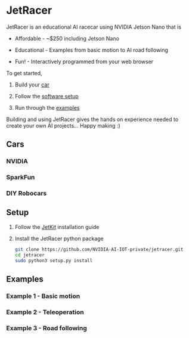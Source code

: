 # JetRacer

JetRacer is an educational AI racecar using NVIDIA Jetson Nano that is

* Affordable - ~$250 including Jetson Nano

* Educational - Examples from basic motion to AI road following
* Fun! - Interactively programmed from your web browser

To get started,

1. Build your [car](#cars)

2. Follow the [software setup](#setup)
3. Run through the [examples](#examples)

Building and using JetRacer gives the hands on experience needed to create your own AI projects...  Happy making :)

## Cars

### NVIDIA
### SparkFun
### DIY Robocars

## Setup

1. Follow the [JetKit](#) installation guide

2. Install the JetRacer python package

    ```bash
    git clone https://github.com/NVIDIA-AI-IOT-private/jetracer.git
    cd jetracer
    sudo python3 setup.py install
    ```

## Examples

### Example 1 - Basic motion

### Example 2 - Teleoperation

### Example 3 - Road following
